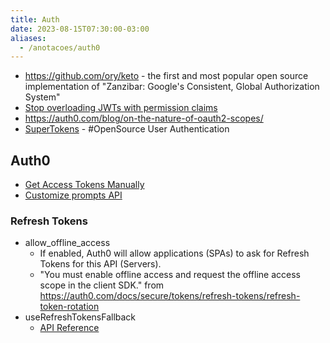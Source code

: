 ```yaml
---
title: Auth
date: 2023-08-15T07:30:00-03:00
aliases:
  - /anotacoes/auth0
---
```


- https://github.com/ory/keto - the first and most popular open source implementation of "Zanzibar: Google's Consistent, Global Authorization System"
- [Stop overloading JWTs with permission claims](https://sdoxsee.github.io/blog/2020/01/06/stop-overloading-jwts-with-permission-claims.html)
- https://auth0.com/blog/on-the-nature-of-oauth2-scopes/
- [SuperTokens](https://supertokens.com/) - #OpenSource User Authentication
## Auth0
- [Get Access Tokens Manually](https://auth0.com/docs/secure/tokens/access-tokens/get-management-api-access-tokens-for-testing#get-access-tokens-manually)
- [Customize prompts API](https://auth0.com/docs/api/management/v2/#!/Prompts/get_prompts)

### Refresh Tokens
- allow_offline_access
	- If enabled, Auth0 will allow applications (SPAs) to ask for Refresh Tokens for this API (Servers).
	- "You must enable offline access and request the offline access scope in the client SDK." from https://auth0.com/docs/secure/tokens/refresh-tokens/refresh-token-rotation
- useRefreshTokensFallback
	- [API Reference](https://auth0.github.io/auth0-spa-js/interfaces/Auth0ClientOptions.html#useRefreshTokensFallback)